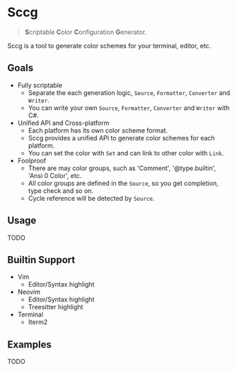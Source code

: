 # Sccg

> **S**criptable **C**olor **C**onfiguration **G**enerator.

Sccg is a tool to generate color schemes for your terminal, editor, etc.

## Goals

- Fully scriptable
  - Separate the each generation logic, `Source`, `Formatter`, `Converter` and `Writer`.
  - You can write your own `Source`, `Formatter`, `Converter` and `Writer` with C#.
- Unified API and Cross-platform
  - Each platform has its own color scheme format.
  - Sccg provides a unified API to generate color schemes for each platform.
  - You can set the color with `Set` and can link to other color with `Link`.
- Foolproof
  - There are may color groups, such as 'Comment', '@type.builtin', 'Ansi 0 Color', etc.
  - All color groups are defined in the `Source`, so you get completion, type check and so on.
  - Cycle reference will be detected by `Source`.

## Usage

TODO

## Builtin Support

- Vim
  - Editor/Syntax highlight
- Neovim
  - Editor/Syntax highlight
  - Treesitter highlight
- Terminal
  - Iterm2

## Examples

TODO